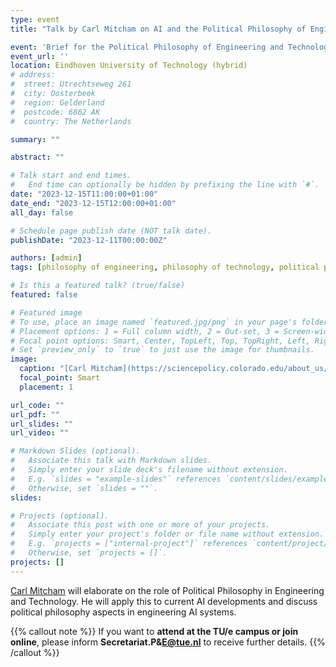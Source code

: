```yaml
---
type: event
title: "Talk by Carl Mitcham on AI and the Political Philosophy of Engineering and Technology"

event: 'Brief for the Political Philosophy of Engineering and Technology: AI Is Only Part of the Problem'
event_url: ''
location: Eindhoven University of Technology (hybrid)
# address:
#  street: Utrechtseweg 261
#  city: Oosterbeek
#  region: Gelderland
#  postcode: 6862 AK
#  country: The Netherlands

summary: ""

abstract: ""

# Talk start and end times.
#   End time can optionally be hidden by prefixing the line with `#`.
date: "2023-12-15T11:00:00+01:00"
date_end: "2023-12-15T12:00:00+01:00"
all_day: false

# Schedule page publish date (NOT talk date).
publishDate: "2023-12-11T00:00:00Z"

authors: [admin]
tags: [philosophy of engineering, philosophy of technology, political philosophy, AI, event]

# Is this a featured talk? (true/false)
featured: false

# Featured image
# To use, place an image named `featured.jpg/png` in your page's folder.
# Placement options: 1 = Full column width, 2 = Out-set, 3 = Screen-width
# Focal point options: Smart, Center, TopLeft, Top, TopRight, Left, Right, BottomLeft, Bottom, BottomRight
# Set `preview_only` to `true` to just use the image for thumbnails.
image:
  caption: "[Carl Mitcham](https://sciencepolicy.colorado.edu/about_us/meet_us/carl_mitcham/)"
  focal_point: Smart
  placement: 1

url_code: ""
url_pdf: ""
url_slides: ""
url_video: ""

# Markdown Slides (optional).
#   Associate this talk with Markdown slides.
#   Simply enter your slide deck's filename without extension.
#   E.g. `slides = "example-slides"` references `content/slides/example-slides.md`.
#   Otherwise, set `slides = ""`.
slides:

# Projects (optional).
#   Associate this post with one or more of your projects.
#   Simply enter your project's folder or file name without extension.
#   E.g. `projects = ["internal-project"]` references `content/project/deep-learning/index.md`.
#   Otherwise, set `projects = []`.
projects: []
---
```


[Carl Mitcham](https://sciencepolicy.colorado.edu/about_us/meet_us/carl_mitcham/) will elaborate on the role of Political Philosophy in Engineering and Technology. He will apply this to current AI developments and discuss political philosophy aspects in engineering AI systems. 


{{% callout note %}}
If you want to **attend at the TU/e campus or join online**, please inform **Secretariat.P&E@tue.nl** to receive further details.
{{% /callout %}}


